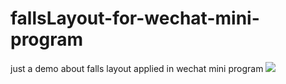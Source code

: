 # fallsLayout-for-wechat-mini-program
just a demo about falls layout applied in wechat mini program
![](https://github.com/kiidio/fallsLayout-for-wechatMiniProgram/raw/master/images/demo.png) 
